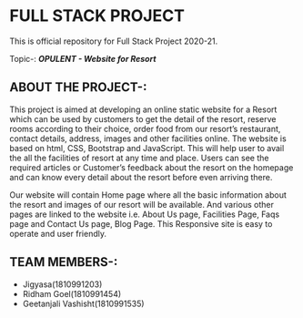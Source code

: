 ﻿# FULL STACK PROJECT
This is official repository for Full Stack Project 2020-21.

Topic-:  **_OPULENT - Website for Resort_**

## ABOUT THE PROJECT-:

This project is aimed at developing an online static website for a Resort which
can be used by customers to get the detail of the resort, reserve rooms according
to their choice, order food from our resort’s restaurant, contact details, address,
images and other facilities online. The website is based on html, CSS, Bootstrap
and JavaScript. This will help user to avail the all the facilities of resort at any
time and place. Users can see the required articles or Customer’s feedback
about the resort on the homepage and can know every detail about the resort
before even arriving there.

Our website will contain Home page where all the basic information about the
resort and images of our resort will be available. And various other pages are
linked to the website i.e. About Us page, Facilities Page, Faqs page and Contact
Us page, Blog Page. This Responsive site is easy to operate and user friendly.

## TEAM MEMBERS-:
* Jigyasa(1810991203)
* Ridham Goel(1810991454)
* Geetanjali Vashisht(1810991535)

